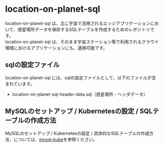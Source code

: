 # location-on-planet-sql    

location-on-planet-sql は、主に宇宙で活用されるエッジアプリケーションにおいて、惑星場所データを保存するSQLテーブルを作成するためのレポジトリです。  
location-on-planet-sql は、そのまま宇宙ステーション等で利用されるクラウド環境におけるアプリケーションにも、適用可能です。  

## sqlの設定ファイル

location-on-planet-sql には、sqlの設定ファイルとして、以下のファイルが含まれています。  

* location-on-planet-sql-header-data.sql（惑星場所 - ヘッダデータ）

## MySQLのセットアップ / Kubernetesの設定 / SQLテーブルの作成方法
MySQLのセットアップ / Kubernetesの設定 / 具体的なSQLテーブルの作成方法、については、[mysql-kube](https://github.com/latonaio/mysql-kube)を参照ください。



